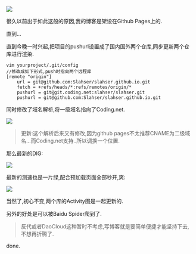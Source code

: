 ![](https://o4dyfn0ef.qnssl.com/image/2016-09-13-d257631f59976b1fa0845c5aac413147.png?imageView2/2/h/200) 

很久以前出于如此这般的原因,我的博客是架设在Github Pages上的. 

直到...  

直到今晚一时兴起,把项目的pushurl设置成了国内国外两个仓库,同步更新两个仓库进行渲染. 

```
vim yourproject/.git/config
//修改成如下形式,push时指向两个远程库
[remote "origin"]
    url = git@github.com:Slahser/slahser.github.io.git
    fetch = +refs/heads/*:refs/remotes/origin/*
    pushurl = git@git.coding.net:slahser/slahser.git
    pushurl = git@github.com:Slahser/slahser.github.io.git
``` 

同时修改了域名解析,将一级域名指向了Coding.net. 

![](https://o4dyfn0ef.qnssl.com/image/2016-09-13-Screen%20Shot%202016-09-13%20at%2023.08.20.png?imageView2/2/h/300) 

> 更新:这个解析后来又有修改,因为github pages不太推荐CNAME为二级域名...而Coding.net支持..所以调换一个位置. 

那么最新的DIG: 

![](https://o4dyfn0ef.qnssl.com/image/2016-09-13-Screen%20Shot%202016-09-13%20at%2023.08.50.png?imageView2/2/h/400) 

最新的测速也是一片绿,配合预加载页面全部秒开,爽:  

![](https://o4dyfn0ef.qnssl.com/image/2016-09-13-Screen%20Shot%202016-09-13%20at%2023.11.30.png?imageView2/2/h/400) 

当然了,初心不变,两个库的Activity图是一起更新的. 

另外的好处是可以被Baidu Spider爬到了.  

> 反代或者DaoCloud这种暂时不考虑,写博客就是要简单便捷才能坚持下去,不想再折腾了. 

done. 



